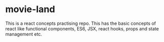 # movie-land
This is a react concepts practising repo. This has the basic concepts of react like functional components, ES6, JSX, react hooks, props and state management etc.
